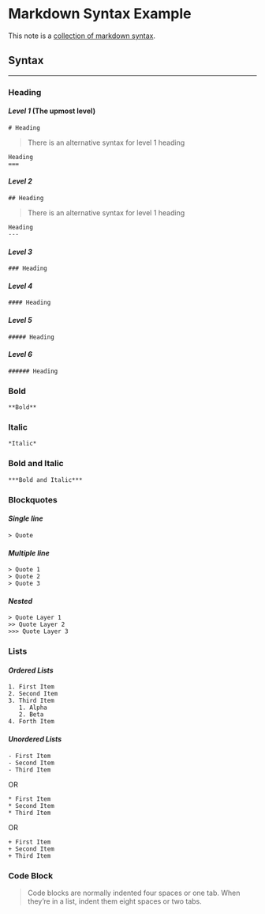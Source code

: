 # Markdown Syntax Example

This note is a [collection of markdown syntax][1].

## Syntax

----

### **Heading**

#### *Level 1* (The upmost level)

    # Heading

> There is an alternative syntax for level 1 heading

    Heading
    ===

#### *Level 2*

    ## Heading

> There is an alternative syntax for level 1 heading

    Heading
    ---

#### *Level 3*

    ### Heading

#### *Level 4*

    #### Heading

#### *Level 5*

    ##### Heading

#### *Level 6*

    ###### Heading

### **Bold**

    **Bold**

### **Italic**

    *Italic*

### **Bold and Italic**

    ***Bold and Italic***

### **Blockquotes**

#### *Single line*

    > Quote

#### *Multiple line*

    > Quote 1
    > Quote 2
    > Quote 3

#### *Nested*

    > Quote Layer 1
    >> Quote Layer 2
    >>> Quote Layer 3

### **Lists**

#### *Ordered Lists*

    1. First Item
    2. Second Item
    3. Third Item
       1. Alpha
       2. Beta
    4. Forth Item

#### *Unordered Lists*

    - First Item
    - Second Item
    - Third Item

OR

    * First Item
    * Second Item
    * Third Item

OR

    + First Item
    + Second Item
    + Third Item

### **Code Block**

> Code blocks are normally indented four spaces or one tab. When they’re in a list, indent them eight spaces or two tabs.

[1]: https://www.markdownguide.org/basic-syntax/
